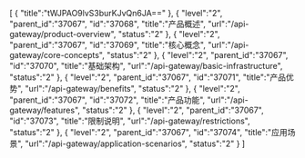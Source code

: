 [
	{
		"title":"tWJPAO9lvS3burKJvQn6JA=="
	},
	{
		"level":"2",
		"parent_id":"37067",
		"id":"37068",
		"title":"产品概述",
		"url":"/api-gateway/product-overview",
		"status":"2"
	},
	{
		"level":"2",
		"parent_id":"37067",
		"id":"37069",
		"title":"核心概念",
		"url":"/api-gateway/core-concepts",
		"status":"2"
	},
	{
		"level":"2",
		"parent_id":"37067",
		"id":"37070",
		"title":"基础架构",
		"url":"/api-gateway/basic-infrastructure",
		"status":"2"
	},
	{
		"level":"2",
		"parent_id":"37067",
		"id":"37071",
		"title":"产品优势",
		"url":"/api-gateway/benefits",
		"status":"2"
	},
	{
		"level":"2",
		"parent_id":"37067",
		"id":"37072",
		"title":"产品功能",
		"url":"/api-gateway/features",
		"status":"2"
	},
	{
		"level":"2",
		"parent_id":"37067",
		"id":"37073",
		"title":"限制说明",
		"url":"/api-gateway/restrictions",
		"status":"2"
	},
	{
		"level":"2",
		"parent_id":"37067",
		"id":"37074",
		"title":"应用场景",
		"url":"/api-gateway/application-scenarios",
		"status":"2"
	}
]